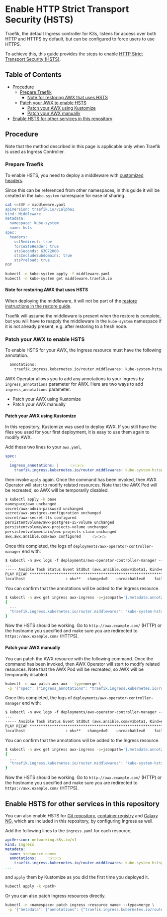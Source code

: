<!-- omit in toc -->
# Enable HTTP Strict Transport Security (HSTS)

Traefik, the default Ingress controller for K3s, listens for access over both HTTP and HTTPS by default, but can be configured to force users to use HTTPS.

To achieve this, this guide provides the steps to enable [HTTP Strict Transport Security (HSTS)](https://developer.mozilla.org/en-US/docs/Web/HTTP/Headers/Strict-Transport-Security).

<!-- omit in toc -->
## Table of Contents

- [Procedure](#procedure)
  - [Prepare Traefik](#prepare-traefik)
    - [Note for restoring AWX that uses HSTS](#note-for-restoring-awx-that-uses-hsts)
  - [Patch your AWX to enable HSTS](#patch-your-awx-to-enable-hsts)
    - [Patch your AWX using Kustomize](#patch-your-awx-using-kustomize)
    - [Patch your AWX manually](#patch-your-awx-manually)
- [Enable HSTS for other services in this repository](#enable-hsts-for-other-services-in-this-repository)

## Procedure

Note that the method described in this page is applicable only when Traefik is used as Ingress Controller.

### Prepare Traefik

To enable HSTS, you need to deploy a middleware with [customized headers](https://doc.traefik.io/traefik/middlewares/http/headers/).

Since this can be referenced from other namespaces, in this guide it will be created in the `kube-system` namespace for ease of sharing.

```bash
cat <<EOF > middleware.yaml
apiVersion: traefik.io/v1alpha1
kind: Middleware
metadata:
  namespace: kube-system
  name: hsts
spec:
  headers:
    sslRedirect: true
    forceSTSHeader: true
    stsSeconds: 63072000
    stsIncludeSubdomains: true
    stsPreload: true
EOF

kubectl -n kube-system apply -f middleware.yaml
kubectl -n kube-system get middleware.traefik.io
```

#### Note for restoring AWX that uses HSTS

When deploying the middleware, it will not be part of the [restore instructions in the restore guide](../restore/README.md).

Traefik will assume the middleware is present when the restore is complete, but you will have to reapply the middleware in the `kube-system` namespace if it is not already present, e.g. after restoring to a fresh node.

### Patch your AWX to enable HSTS

To enable HSTS for your AWX, the Ingress resource must have the following annotation.

```bash
  annotations:
    traefik.ingress.kubernetes.io/router.middlewares: kube-system-hsts@kubernetescrd
```

AWX Operator allows you to add any annotations to your Ingress by `ingress_annotations` parameter for AWX. Here are two ways to add `ingress_annotations` parameter.

- Patch your AWX using Kustomize
- Patch your AWX manually

#### Patch your AWX using Kustomize

In this repository, Kustomize was used to deploy AWX. If you still have the files you used for your first deployment, it is easy to use them again to modify AWX.

Add these two lines to your `awx.yaml`,

```yaml
spec:
  ...
  ingress_annotations: |     👈👈👈
    traefik.ingress.kubernetes.io/router.middlewares: kube-system-hsts@kubernetescrd     👈👈👈
```

then invoke `apply` again. Once the command has been invoked, then AWX Operator will start to modify related resources. Note that the AWX Pod will be recreated, so AWX will be temporarily disabled.

```bash
$ kubectl apply -k base
namespace/awx unchanged
secret/awx-admin-password unchanged
secret/awx-postgres-configuration unchanged
secret/awx-secret-tls configured
persistentvolume/awx-postgres-15-volume unchanged
persistentvolume/awx-projects-volume unchanged
persistentvolumeclaim/awx-projects-claim unchanged
awx.awx.ansible.com/awx configured     👈👈👈
```

Once this completed, the logs of `deployments/awx-operator-controller-manager` end with:

```txt
$ kubectl -n awx logs -f deployments/awx-operator-controller-manager --tail=100
...
----- Ansible Task Status Event StdOut (awx.ansible.com/v1beta1, Kind=AWX, awx/awx) -----
PLAY RECAP *********************************************************************
localhost                  : ok=**   changed=0    unreachable=0    failed=0    skipped=**   rescued=0    ignored=0
```

You can confirm that the annotations will be added to the Ingress resource.

```bash
$ kubectl -n awx get ingress awx-ingress -o=jsonpath='{.metadata.annotations}' | jq
{
  ...
  "traefik.ingress.kubernetes.io/router.middlewares": "kube-system-hsts@kubernetescrd"
}
```

Now the HSTS should be working. Go to `http://awx.example.com/` (HTTP) or the hostname you specified and make sure you are redirected to `https://awx.example.com/` (HTTPS).

#### Patch your AWX manually

You can patch the AWX resource with the following command. Once the command has been invoked, then AWX Operator will start to modify related resources. Note that the AWX Pod will be recreated, so AWX will be temporarily disabled.

```bash
kubectl -n awx patch awx awx --type=merge \
 -p '{"spec": {"ingress_annotations": "traefik.ingress.kubernetes.io/router.middlewares: kube-system-hsts@kubernetescrd"}}'
```

Once this completed, the logs of `deployments/awx-operator-controller-manager` end with:

```txt
$ kubectl -n awx logs -f deployments/awx-operator-controller-manager --tail=100
...
----- Ansible Task Status Event StdOut (awx.ansible.com/v1beta1, Kind=AWX, awx/awx) -----
PLAY RECAP *********************************************************************
localhost                  : ok=**   changed=0    unreachable=0    failed=0    skipped=**   rescued=0    ignored=0
```

You can confirm that the annotations will be added to the Ingress resource.

```bash
$ kubectl -n awx get ingress awx-ingress -o=jsonpath='{.metadata.annotations}' | jq
{
  ...
  "traefik.ingress.kubernetes.io/router.middlewares": "kube-system-hsts@kubernetescrd"
}
```

Now the HSTS should be working. Go to `http://awx.example.com/` (HTTP) or the hostname you specified and make sure you are redirected to `https://awx.example.com/` (HTTPS).

## Enable HSTS for other services in this repository

You can also enable HSTS for [Git repository](../git/), [container registry](../registry) and [Galaxy NG](../galaxy), which are included in this repository, by configuring Ingress as well.

Add the following lines to the `ingress.yaml` for each resource,

```yaml
apiVersion: networking.k8s.io/v1
kind: Ingress
metadata:
  name: <resource name>
  annotations:     👈👈👈
    traefik.ingress.kubernetes.io/router.middlewares: kube-system-hsts@kubernetescrd     👈👈👈
...
```

and `apply` them by Kustomize as you did the first time you deployed it.

```bash
kubectl apply -k <path>
```

Or you can also patch Ingress resources directly.

```bash
kubectl -n <namespace> patch ingress <resource name> --type=merge \
 -p '{"metadata": {"annotations": {"traefik.ingress.kubernetes.io/router.middlewares": "kube-system-hsts@kubernetescrd"}}}'
```
